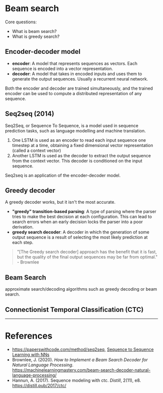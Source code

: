 # Beam search 

Core questions:
- What is beam search?
- What is greedy search?


## Encoder-decoder model

- **encoder**: A model that represents sequences as vectors. Each sequence is encoded into a vector representation.  
- **decoder**: A model that takes in encoded inputs and uses them to generate the output sequences. Usually a recurrent neural network.

Both the encoder and decoder are trained simultaneously, and the trained encoder can be used to compute a distributed representation of any sequence. 

## Seq2seq (2014)

Seq2Seq, or Sequence To Sequence, is a model used in sequence prediction tasks, such as language modelling and machine translation. 
1. One LSTM is used as an encoder to read each input sequence one timestep at a time, obtaining a fixed dimensional vector representation (called a context vector)
2. Another LSTM is used as the decoder to extract the output sequence from the context vector. This decoder is conditioned on the input sequence. 
 
Seq2seq is an application of the encoder-decoder model. 

## Greedy decoder

A greedy decoder works, but it isn't the most accurate. 
- **"greedy" transition-based parsing**: A type of parsing where the parser tries to make the best decision at each configuration. This can lead to search errors when an early decision locks the parser into a poor derivation. 
- **greedy search decoder**: A decoder in which the generation of some output sequence is a result of selecting the most likely prediction at each step. 
> "[The Greedy search decoder] approach has the benefit that it is fast, but the quality of the final output sequences may be far from optimal." - Brownlee

## Beam Search

approximate search/decoding algorithms such as greedy decoding or beam search. 

## Connectionist Temporal Classification (CTC)




---

# References
- https://paperswithcode.com/method/seq2seq, [Sequence to Sequence Learning with NNs](https://arxiv.org/pdf/1409.3215v3.pdf)
- Brownlee, J. (2020). *How to Implement a Beam Search Decoder for Natural Language Processing*. https://machinelearningmastery.com/beam-search-decoder-natural-language-processing/
- Hannun, A. (2017). Sequence modeling with ctc. *Distill*, 2(11), e8. https://distill.pub/2017/ctc/
